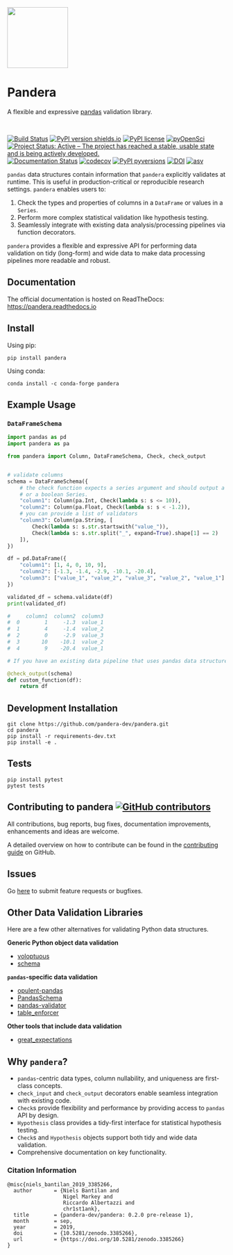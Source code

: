 <div align="left"><img src="https://raw.githubusercontent.com/pandera-dev/pandera/master/docs/source/_static/pandera-logo.png" width="140"></div>

# Pandera

A flexible and expressive [pandas](http://pandas.pydata.org) validation library.

<br>

[![Build Status](https://travis-ci.org/pandera-dev/pandera.svg?branch=master)](https://travis-ci.org/pandera-dev/pandera)
[![PyPI version shields.io](https://img.shields.io/pypi/v/pandera.svg)](https://pypi.org/project/pandera/)
[![PyPI license](https://img.shields.io/pypi/l/pandera.svg)](https://pypi.python.org/pypi/)
[![pyOpenSci](https://tinyurl.com/y22nb8up)](https://github.com/pyOpenSci/software-review/issues/12)
[![Project Status: Active – The project has reached a stable, usable state and is being actively developed.](https://www.repostatus.org/badges/latest/active.svg)](https://www.repostatus.org/#active)
[![Documentation Status](https://readthedocs.org/projects/pandera/badge/?version=latest)](https://pandera.readthedocs.io/en/latest/?badge=latest)
[![codecov](https://codecov.io/gh/pandera-dev/pandera/branch/master/graph/badge.svg)](https://codecov.io/gh/pandera-dev/pandera)
[![PyPI pyversions](https://img.shields.io/pypi/pyversions/pandera.svg)](https://pypi.python.org/pypi/pandera/)
[![DOI](https://zenodo.org/badge/DOI/10.5281/zenodo.3385266.svg)](https://doi.org/10.5281/zenodo.3385266)
[![asv](http://img.shields.io/badge/benchmarked%20by-asv-green.svg?style=flat)](https://pandera-dev.github.io/pandera-asv-logs/)

`pandas` data structures contain information that `pandera` explicitly
validates at runtime. This is useful in production-critical or reproducible research
settings. `pandera` enables users to:

1. Check the types and properties of columns in a `DataFrame` or values in
   a `Series`.
1. Perform more complex statistical validation like hypothesis testing.
1. Seamlessly integrate with existing data analysis/processing pipelines
   via function decorators.

`pandera` provides a flexible and expressive API for performing data validation
on tidy (long-form) and wide data to make data processing pipelines more
readable and robust.


## Documentation

The official documentation is hosted on ReadTheDocs: https://pandera.readthedocs.io

## Install

Using pip:

```
pip install pandera
```

Using conda:

```
conda install -c conda-forge pandera
```

## Example Usage

### `DataFrameSchema`

```python
import pandas as pd
import pandera as pa

from pandera import Column, DataFrameSchema, Check, check_output


# validate columns
schema = DataFrameSchema({
    # the check function expects a series argument and should output a boolean
    # or a boolean Series.
    "column1": Column(pa.Int, Check(lambda s: s <= 10)),
    "column2": Column(pa.Float, Check(lambda s: s < -1.2)),
    # you can provide a list of validators
    "column3": Column(pa.String, [
        Check(lambda s: s.str.startswith("value_")),
        Check(lambda s: s.str.split("_", expand=True).shape[1] == 2)
    ]),
})

df = pd.DataFrame({
    "column1": [1, 4, 0, 10, 9],
    "column2": [-1.3, -1.4, -2.9, -10.1, -20.4],
    "column3": ["value_1", "value_2", "value_3", "value_2", "value_1"]
})

validated_df = schema.validate(df)
print(validated_df)

#     column1  column2  column3
#  0        1     -1.3  value_1
#  1        4     -1.4  value_2
#  2        0     -2.9  value_3
#  3       10    -10.1  value_2
#  4        9    -20.4  value_1

# If you have an existing data pipeline that uses pandas data structures, you can use the check_input and check_output decorators to check function arguments or returned variables from existing functions.

@check_output(schema)
def custom_function(df):
    return df
```

## Development Installation

```
git clone https://github.com/pandera-dev/pandera.git
cd pandera
pip install -r requirements-dev.txt
pip install -e .
```

## Tests

```
pip install pytest
pytest tests
```

## Contributing to pandera [![GitHub contributors](https://img.shields.io/github/contributors/pandera-dev/pandera.svg)](https://github.com/pandera-dev/pandera/graphs/contributors)

All contributions, bug reports, bug fixes, documentation improvements, enhancements and ideas are welcome.

A detailed overview on how to contribute can be found in the [contributing guide](https://github.com/pandera-dev/pandera/blob/master/.github/CONTRIBUTING.md) on GitHub.

## Issues

Go [here](https://github.com/pandera-dev/pandera-dev/issues) to submit feature
requests or bugfixes.

## Other Data Validation Libraries

Here are a few other alternatives for validating Python data structures.

**Generic Python object data validation**

- [voloptuous](https://github.com/alecthomas/voluptuous)
- [schema](https://github.com/keleshev/schema)

**`pandas`-specific data validation**

- [opulent-pandas](https://github.com/danielvdende/opulent-pandas)
- [PandasSchema](https://github.com/TMiguelT/PandasSchema)
- [pandas-validator](https://github.com/c-data/pandas-validator)
- [table_enforcer](https://github.com/xguse/table_enforcer)

**Other tools that include data validation**

- [great_expectations](https://github.com/great-expectations/great_expectations)

## Why `pandera`?

- `pandas`-centric data types, column nullability, and uniqueness are
  first-class concepts.
- `check_input` and `check_output` decorators enable seamless integration with
  existing code.
- `Check`s provide flexibility and performance by providing access to `pandas`
  API by design.
- `Hypothesis` class provides a tidy-first interface for statistical hypothesis
  testing.
- `Check`s and `Hypothesis` objects support both tidy and wide data validation.
- Comprehensive documentation on key functionality.


### Citation Information

```
@misc{niels_bantilan_2019_3385266,
  author       = {Niels Bantilan and
                  Nigel Markey and
                  Riccardo Albertazzi and
                  chr1st1ank},
  title        = {pandera-dev/pandera: 0.2.0 pre-release 1},
  month        = sep,
  year         = 2019,
  doi          = {10.5281/zenodo.3385266},
  url          = {https://doi.org/10.5281/zenodo.3385266}
}
```
